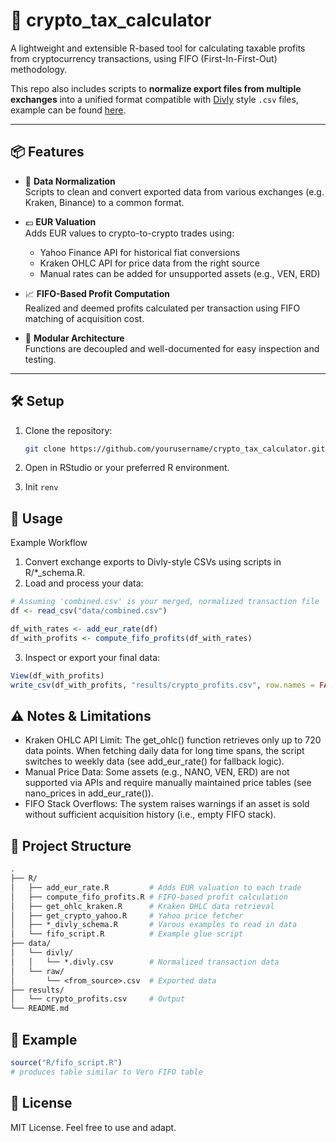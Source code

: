 # 🧾 crypto_tax_calculator

A lightweight and extensible R-based tool for calculating taxable profits from cryptocurrency transactions, using FIFO (First-In-First-Out) methodology. 

This repo also includes scripts to **normalize export files from multiple exchanges** into a unified format compatible with [Divly](https://divly.com/) style `.csv` files, example can be found [here](https://docs.google.com/spreadsheets/d/1jGvqnK8OxwcjwpobwkP1k4jj8Sk9OHTEO5WgKIBKbTU/).

---

## 📦 Features

- 🔄 **Data Normalization**  
  Scripts to clean and convert exported data from various exchanges (e.g. Kraken, Binance) to a common format.

- 💶 **EUR Valuation**  
  Adds EUR values to crypto-to-crypto trades using:
  - Yahoo Finance API for historical fiat conversions
  - Kraken OHLC API for price data from the right source
  - Manual rates can be added for unsupported assets (e.g., VEN, ERD)

- 📈 **FIFO-Based Profit Computation**  
  Realized and deemed profits calculated per transaction using FIFO matching of acquisition cost.

- 📂 **Modular Architecture**  
  Functions are decoupled and well-documented for easy inspection and testing.

---

## 🛠️ Setup

1. Clone the repository:
   ```bash
   git clone https://github.com/yourusername/crypto_tax_calculator.git
   ```

2. Open in RStudio or your preferred R environment.
3. Init `renv`

## 🚀 Usage
Example Workflow
1. Convert exchange exports to Divly-style CSVs using scripts in R/*_schema.R.
2. Load and process your data:
```r
# Assuming 'combined.csv' is your merged, normalized transaction file
df <- read_csv("data/combined.csv")

df_with_rates <- add_eur_rate(df)
df_with_profits <- compute_fifo_profits(df_with_rates)
```
3. Inspect or export your final data:
```r
View(df_with_profits)
write_csv(df_with_profits, "results/crypto_profits.csv", row.names = FALSE)
```
## ⚠️ Notes & Limitations
- Kraken OHLC API Limit: The get_ohlc() function retrieves only up to 720 data points. When fetching daily data for long time spans, the script switches to weekly data (see add_eur_rate() for fallback logic).
- Manual Price Data: Some assets (e.g., NANO, VEN, ERD) are not supported via APIs and require manually maintained price tables (see nano_prices in add_eur_rate()).
- FIFO Stack Overflows: The system raises warnings if an asset is sold without sufficient acquisition history (i.e., empty FIFO stack).

## 📁 Project Structure
```graphql
.
├── R/
│   ├── add_eur_rate.R         # Adds EUR valuation to each trade
│   ├── compute_fifo_profits.R # FIFO-based profit calculation
│   ├── get_ohlc_kraken.R      # Kraken OHLC data retrieval
│   ├── get_crypto_yahoo.R     # Yahoo price fetcher
│   ├── *_divly_schema.R       # Varous examples to read in data
│   └── fifo_script.R          # Example glue script
├── data/
│   └── divly/
│   │   └── *.divly.csv        # Normalized transaction data
│   └── raw/
│       └── <from_source>.csv  # Exported data
├── results/
│   └── crypto_profits.csv     # Output
└── README.md
```

## 🧪 Example
```r
source("R/fifo_script.R")
# produces table similar to Vero FIFO table
```

## 📄 License
MIT License. Feel free to use and adapt.


